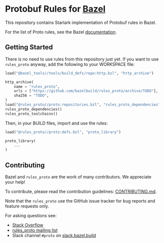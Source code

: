 # Protobuf Rules for [Bazel](https://bazel.build)

This repository contains Starlark implementation of Protobuf rules in Bazel.

For the list of Proto rules, see the Bazel
[documentation](https://docs.bazel.build/versions/master/be/overview.html).

## Getting Started

There is no need to use rules from this repository just yet. If you want to use
`rules_proto` anyway, add the following to your WORKSPACE file:

```python
load("@bazel_tools//tools/build_defs/repo:http.bzl", "http_archive")

http_archive(
    name = "rules_proto",
    urls = ["https://github.com/bazelbuild/rules_proto/archive/TODO"],
    sha256 = "TODO",
)
load("@rules_proto//proto:repositories.bzl", "rules_proto_dependencies", "rules_proto_toolchains")
rules_proto_dependencies()
rules_proto_toolchains()
```

Then, in your BUILD files, import and use the rules:

```python
load("@rules_proto//proto:defs.bzl", "proto_library")

proto_library(
    ...
)
```

## Contributing

Bazel and `rules_proto` are the work of many contributors.
We appreciate your help!

To contribute, please read the contribution guidelines:
[CONTRIBUTING.md](https://github.com/bazelbuild/rules_proto/blob/master/CONTRIBUTING.md).

Note that the `rules_proto` use the GitHub issue tracker for bug reports and
feature requests only.

For asking questions see:

* [Stack Overflow](https://stackoverflow.com/questions/tagged/bazel)
* [rules_proto mailing list](https://groups.google.com/forum/#!forum/proto-bazel-discuss)
* Slack channel `#proto` on [slack.bazel.build](https://slack.bazel.build)
